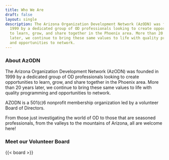```yaml
---
title: Who We Are
draft: false
layout: single
description: The Arizona Organization Development Network (AzODN) was founded in
  1999 by a dedicated group of OD professionals looking to create opportunities
  to learn, grow, and share together in the Phoenix area. More than 20 years
  later, we continue to bring these same values to life with quality programming
  and opportunities to network.
---
```


### About AzODN

The Arizona Organization Development Network (AzODN) was founded in 1999 by a dedicated group of OD professionals looking to create opportunities to learn, grow, and share together in the Phoenix area. More than 20 years later, we continue to bring these same values to life with quality programming and opportunities to network.

AZODN is a 501(c)6 nonprofit membership organization led by a volunteer Board of Directors.

From those just investigating the world of OD to those that are seasoned professionals, from the valleys to the mountains of Arizona, all are welcome here!

### Meet our Volunteer Board

{{< board >}}

[﻿comment]: # (do not delete the above "board")